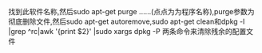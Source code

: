 找到此软件名称,然后sudo apt-get purge ......(点点为为程序名称),purge参数为彻底删除文件,然后sudo apt-get autoremove,sudo apt-get clean和dpkg -l |grep ^rc|awk '{print $2}' |sudo xargs dpkg -P 两条命令来清除残余的配置文件